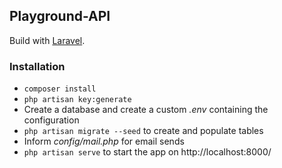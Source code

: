 ## Playground-API ##

Build with [Laravel](https://laravel.com/).
### Installation ###

* `composer install`
* `php artisan key:generate`
* Create a database and create a custom *.env* containing the configuration
* `php artisan migrate --seed` to create and populate tables
* Inform *config/mail.php* for email sends
* `php artisan serve` to start the app on http://localhost:8000/